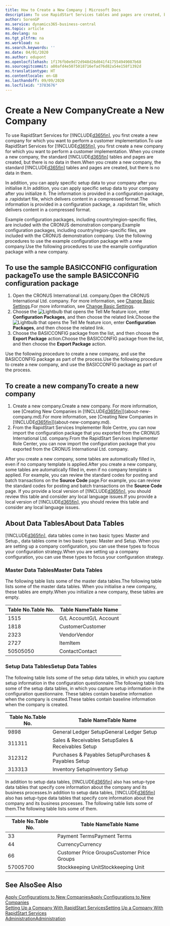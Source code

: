 ```yaml
---
title: How to Create a New Company | Microsoft Docs
description: To use RapidStart Services tables and pages are created, but there is no data in them.
author: SorenGP
ms.service: dynamics365-business-central
ms.topic: article
ms.devlang: na
ms.tgt_pltfrm: na
ms.workload: na
ms.search.keywords: ''
ms.date: 04/01/2020
ms.author: edupont
ms.openlocfilehash: 1f176fb0e9d72d948d26d041f417554949087b68
ms.sourcegitcommit: a80afd4e5075018716efad76d82a54e158f1392d
ms.translationtype: HT
ms.contentlocale: en-GB
ms.lasthandoff: 09/09/2020
ms.locfileid: "3783676"
---
```

# <a name="create-a-new-company"></a><span data-ttu-id="37f6f-103">Create a New Company</span><span class="sxs-lookup"><span data-stu-id="37f6f-103">Create a New Company</span></span>
<span data-ttu-id="37f6f-104">To use RapidStart Services for [!INCLUDE[d365fin](includes/d365fin_md.md)], you first create a new company for which you want to perform a customer implementation.</span><span class="sxs-lookup"><span data-stu-id="37f6f-104">To use RapidStart Services for [!INCLUDE[d365fin](includes/d365fin_md.md)], you first create a new company for which you want to perform a customer implementation.</span></span> <span data-ttu-id="37f6f-105">When you create a new company, the standard [!INCLUDE[d365fin](includes/d365fin_md.md)] tables and pages are created, but there is no data in them.</span><span class="sxs-lookup"><span data-stu-id="37f6f-105">When you create a new company, the standard [!INCLUDE[d365fin](includes/d365fin_md.md)] tables and pages are created, but there is no data in them.</span></span>

<span data-ttu-id="37f6f-106">In addition, you can apply specific setup data to your company after you initialise it.</span><span class="sxs-lookup"><span data-stu-id="37f6f-106">In addition, you can apply specific setup data to your company after you initialize it.</span></span> <span data-ttu-id="37f6f-107">The information is provided in a configuration package, a .rapidstart file, which delivers content in a compressed format.</span><span class="sxs-lookup"><span data-stu-id="37f6f-107">The information is provided in a configuration package, a .rapidstart file, which delivers content in a compressed format.</span></span>  

<span data-ttu-id="37f6f-108">Example configuration packages, including country/region-specific files, are included with the CRONUS demonstration company.</span><span class="sxs-lookup"><span data-stu-id="37f6f-108">Example configuration packages, including country/region-specific files, are included with the CRONUS demonstration company.</span></span> <span data-ttu-id="37f6f-109">Use the following procedures to use the example configuration package with a new company.</span><span class="sxs-lookup"><span data-stu-id="37f6f-109">Use the following procedures to use the example configuration package with a new company.</span></span>  

## <a name="to-use-the-sample-basicconfig-configuration-package"></a><span data-ttu-id="37f6f-110">To use the sample BASICCONFIG configuration package</span><span class="sxs-lookup"><span data-stu-id="37f6f-110">To use the sample BASICCONFIG configuration package</span></span>  
1. <span data-ttu-id="37f6f-111">Open the CRONUS International Ltd. company.</span><span class="sxs-lookup"><span data-stu-id="37f6f-111">Open the CRONUS International Ltd. company.</span></span> <span data-ttu-id="37f6f-112">For more information, see [Change Basic Settings](ui-change-basic-settings.md).</span><span class="sxs-lookup"><span data-stu-id="37f6f-112">For more information, see [Change Basic Settings](ui-change-basic-settings.md).</span></span>
2. <span data-ttu-id="37f6f-113">Choose the ![Lightbulb that opens the Tell Me feature](media/ui-search/search_small.png "Tell me what you want to do") icon, enter **Configuration Packages**, and then choose the related link.</span><span class="sxs-lookup"><span data-stu-id="37f6f-113">Choose the ![Lightbulb that opens the Tell Me feature](media/ui-search/search_small.png "Tell me what you want to do") icon, enter **Configuration Packages**, and then choose the related link.</span></span>  
3. <span data-ttu-id="37f6f-114">Choose the BASICCONFIG package from the list, and then choose the **Export Package** action.</span><span class="sxs-lookup"><span data-stu-id="37f6f-114">Choose the BASICCONFIG package from the list, and then choose the **Export Package** action.</span></span>  

<span data-ttu-id="37f6f-115">Use the following procedure to create a new company, and use the BASICCONFIG package as part of the process.</span><span class="sxs-lookup"><span data-stu-id="37f6f-115">Use the following procedure to create a new company, and use the BASICCONFIG package as part of the process.</span></span>  

## <a name="to-create-a-new-company"></a><span data-ttu-id="37f6f-116">To create a new company</span><span class="sxs-lookup"><span data-stu-id="37f6f-116">To create a new company</span></span>  
1. <span data-ttu-id="37f6f-117">Create a new company.</span><span class="sxs-lookup"><span data-stu-id="37f6f-117">Create a new company.</span></span> <span data-ttu-id="37f6f-118">For more information, see [Creating New Companies in [!INCLUDE[d365fin](includes/d365fin_md.md)]](about-new-company.md).</span><span class="sxs-lookup"><span data-stu-id="37f6f-118">For more information, see [Creating New Companies in [!INCLUDE[d365fin](includes/d365fin_md.md)]](about-new-company.md).</span></span>
2. <span data-ttu-id="37f6f-119">From the RapidStart Services Implementer Role Centre, you can now import the configuration package that you exported from the CRONUS International Ltd. company.</span><span class="sxs-lookup"><span data-stu-id="37f6f-119">From the RapidStart Services Implementer Role Center, you can now import the configuration package that you exported from the CRONUS International Ltd. company.</span></span>

<span data-ttu-id="37f6f-120">After you create a new company, some tables are automatically filled in, even if no company template is applied.</span><span class="sxs-lookup"><span data-stu-id="37f6f-120">After you create a new company, some tables are automatically filled in, even if no company template is applied.</span></span> <span data-ttu-id="37f6f-121">For example, you can review the standard codes for posting and batch transactions on the **Source Code** page.</span><span class="sxs-lookup"><span data-stu-id="37f6f-121">For example, you can review the standard codes for posting and batch transactions on the **Source Code** page.</span></span> <span data-ttu-id="37f6f-122">If you provide a local version of [!INCLUDE[d365fin](includes/d365fin_md.md)], you should review this table and consider any local language issues.</span><span class="sxs-lookup"><span data-stu-id="37f6f-122">If you provide a local version of [!INCLUDE[d365fin](includes/d365fin_md.md)], you should review this table and consider any local language issues.</span></span>

## <a name="about-data-tables"></a><span data-ttu-id="37f6f-123">About Data Tables</span><span class="sxs-lookup"><span data-stu-id="37f6f-123">About Data Tables</span></span>
[!INCLUDE[d365fin](includes/d365fin_md.md)]<span data-ttu-id="37f6f-124">, data tables come in two basic types: Master and Setup.</span><span class="sxs-lookup"><span data-stu-id="37f6f-124">, data tables come in two basic types: Master and Setup.</span></span> <span data-ttu-id="37f6f-125">When you are setting up a company configuration, you can use these types to focus your configuration strategy.</span><span class="sxs-lookup"><span data-stu-id="37f6f-125">When you are setting up a company configuration, you can use these types to focus your configuration strategy.</span></span>  

### <a name="master-data-tables"></a><span data-ttu-id="37f6f-126">Master Data Tables</span><span class="sxs-lookup"><span data-stu-id="37f6f-126">Master Data Tables</span></span>  
<span data-ttu-id="37f6f-127">The following table lists some of the master data tables.</span><span class="sxs-lookup"><span data-stu-id="37f6f-127">The following table lists some of the master data tables.</span></span> <span data-ttu-id="37f6f-128">When you initialise a new company, these tables are empty.</span><span class="sxs-lookup"><span data-stu-id="37f6f-128">When you initialize a new company, these tables are empty.</span></span>  

|<span data-ttu-id="37f6f-129">Table No.</span><span class="sxs-lookup"><span data-stu-id="37f6f-129">Table No.</span></span>|<span data-ttu-id="37f6f-130">Table Name</span><span class="sxs-lookup"><span data-stu-id="37f6f-130">Table Name</span></span>|  
|-------------------|--------------------|  
|<span data-ttu-id="37f6f-131">15</span><span class="sxs-lookup"><span data-stu-id="37f6f-131">15</span></span>|<span data-ttu-id="37f6f-132">G/L Account</span><span class="sxs-lookup"><span data-stu-id="37f6f-132">G/L Account</span></span>|  
|<span data-ttu-id="37f6f-133">18</span><span class="sxs-lookup"><span data-stu-id="37f6f-133">18</span></span>|<span data-ttu-id="37f6f-134">Customer</span><span class="sxs-lookup"><span data-stu-id="37f6f-134">Customer</span></span>|  
|<span data-ttu-id="37f6f-135">23</span><span class="sxs-lookup"><span data-stu-id="37f6f-135">23</span></span>|<span data-ttu-id="37f6f-136">Vendor</span><span class="sxs-lookup"><span data-stu-id="37f6f-136">Vendor</span></span>|  
|<span data-ttu-id="37f6f-137">27</span><span class="sxs-lookup"><span data-stu-id="37f6f-137">27</span></span>|<span data-ttu-id="37f6f-138">Item</span><span class="sxs-lookup"><span data-stu-id="37f6f-138">Item</span></span>|  
|<span data-ttu-id="37f6f-139">5050</span><span class="sxs-lookup"><span data-stu-id="37f6f-139">5050</span></span>|<span data-ttu-id="37f6f-140">Contact</span><span class="sxs-lookup"><span data-stu-id="37f6f-140">Contact</span></span>|  

### <a name="setup-data-tables"></a><span data-ttu-id="37f6f-141">Setup Data Tables</span><span class="sxs-lookup"><span data-stu-id="37f6f-141">Setup Data Tables</span></span>  
<span data-ttu-id="37f6f-142">The following table lists some of the setup data tables, in which you capture setup information in the configuration questionnaire.</span><span class="sxs-lookup"><span data-stu-id="37f6f-142">The following table lists some of the setup data tables, in which you capture setup information in the configuration questionnaire.</span></span> <span data-ttu-id="37f6f-143">These tables contain baseline information when the company is created.</span><span class="sxs-lookup"><span data-stu-id="37f6f-143">These tables contain baseline information when the company is created.</span></span>  

|<span data-ttu-id="37f6f-144">Table No.</span><span class="sxs-lookup"><span data-stu-id="37f6f-144">Table No.</span></span>|<span data-ttu-id="37f6f-145">Table Name</span><span class="sxs-lookup"><span data-stu-id="37f6f-145">Table Name</span></span>|  
|-------------------|--------------------|  
|<span data-ttu-id="37f6f-146">98</span><span class="sxs-lookup"><span data-stu-id="37f6f-146">98</span></span>|<span data-ttu-id="37f6f-147">General Ledger Setup</span><span class="sxs-lookup"><span data-stu-id="37f6f-147">General Ledger Setup</span></span>|  
|<span data-ttu-id="37f6f-148">311</span><span class="sxs-lookup"><span data-stu-id="37f6f-148">311</span></span>|<span data-ttu-id="37f6f-149">Sales & Receivables Setup</span><span class="sxs-lookup"><span data-stu-id="37f6f-149">Sales & Receivables Setup</span></span>|  
|<span data-ttu-id="37f6f-150">312</span><span class="sxs-lookup"><span data-stu-id="37f6f-150">312</span></span>|<span data-ttu-id="37f6f-151">Purchases & Payables Setup</span><span class="sxs-lookup"><span data-stu-id="37f6f-151">Purchases & Payables Setup</span></span>|  
|<span data-ttu-id="37f6f-152">313</span><span class="sxs-lookup"><span data-stu-id="37f6f-152">313</span></span>|<span data-ttu-id="37f6f-153">Inventory Setup</span><span class="sxs-lookup"><span data-stu-id="37f6f-153">Inventory Setup</span></span>|  

<span data-ttu-id="37f6f-154">In addition to setup data tables, [!INCLUDE[d365fin](includes/d365fin_md.md)] also has setup-type data tables that specify core information about the company and its business processes.</span><span class="sxs-lookup"><span data-stu-id="37f6f-154">In addition to setup data tables, [!INCLUDE[d365fin](includes/d365fin_md.md)] also has setup-type data tables that specify core information about the company and its business processes.</span></span> <span data-ttu-id="37f6f-155">The following table lists some of them.</span><span class="sxs-lookup"><span data-stu-id="37f6f-155">The following table lists some of them.</span></span>  

|<span data-ttu-id="37f6f-156">Table No.</span><span class="sxs-lookup"><span data-stu-id="37f6f-156">Table No.</span></span>|<span data-ttu-id="37f6f-157">Table Name</span><span class="sxs-lookup"><span data-stu-id="37f6f-157">Table Name</span></span>|  
|-------------------|--------------------|  
|<span data-ttu-id="37f6f-158">3</span><span class="sxs-lookup"><span data-stu-id="37f6f-158">3</span></span>|<span data-ttu-id="37f6f-159">Payment Terms</span><span class="sxs-lookup"><span data-stu-id="37f6f-159">Payment Terms</span></span>|  
|<span data-ttu-id="37f6f-160">4</span><span class="sxs-lookup"><span data-stu-id="37f6f-160">4</span></span>|<span data-ttu-id="37f6f-161">Currency</span><span class="sxs-lookup"><span data-stu-id="37f6f-161">Currency</span></span>|  
|<span data-ttu-id="37f6f-162">6</span><span class="sxs-lookup"><span data-stu-id="37f6f-162">6</span></span>|<span data-ttu-id="37f6f-163">Customer Price Groups</span><span class="sxs-lookup"><span data-stu-id="37f6f-163">Customer Price Groups</span></span>|  
|<span data-ttu-id="37f6f-164">5700</span><span class="sxs-lookup"><span data-stu-id="37f6f-164">5700</span></span>|<span data-ttu-id="37f6f-165">Stockkeeping Unit</span><span class="sxs-lookup"><span data-stu-id="37f6f-165">Stockkeeping Unit</span></span>|

  

## <a name="see-also"></a><span data-ttu-id="37f6f-166">See Also</span><span class="sxs-lookup"><span data-stu-id="37f6f-166">See Also</span></span>  
[<span data-ttu-id="37f6f-167">Apply Configurations to New Companies</span><span class="sxs-lookup"><span data-stu-id="37f6f-167">Apply Configurations to New Companies</span></span>](admin-apply-configuration-to-new-companies.md)  
[<span data-ttu-id="37f6f-168">Setting Up a Company With RapidStart Services</span><span class="sxs-lookup"><span data-stu-id="37f6f-168">Setting Up a Company With RapidStart Services</span></span>](admin-set-up-a-company-with-rapidstart.md)  
[<span data-ttu-id="37f6f-169">Administration</span><span class="sxs-lookup"><span data-stu-id="37f6f-169">Administration</span></span>](admin-setup-and-administration.md)
